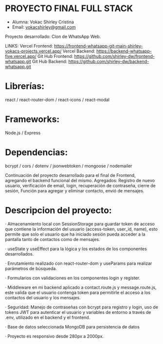 # PROYECTO FINAL FULL STACK 

- Alumna: Vokac Shirley Cristina	
- Email: vokacshirley@gmail.com 


Proyecto desarrollado: Clon de WhatsApp Web. 

LINKS:
Vercel Frontend: https://frontend-whatsapp-git-main-shirley-vokacs-projects.vercel.app/
Vercel Backend: https://backend-whatsapp-five.vercel.app/
Git Hub Frontend: https://github.com/shirley-dw/frontend-whatsapp.git
Git Hub Backend: https://github.com/shirley-dw/backend-whatsapp.git

# Librerías:
react / react-router-dom / react-icons / react-modal 

# Frameworks:
Node.js / Express 

# Dependencias:
bcrypt / cors / dotenv / jsonwebtoken / mongoose / nodemailer

Continuación del proyecto desarrollado para el final de Frontend, agregando el backend funcional del mismo.
Agregados: Registro de nuevo usuario, verificación de email, login, recuperación de contraseña, cierre de sesión,
Función para agregar y eliminar contacto, envió de mensajes.

# Descripcion del proyecto:
· Almacenamiento local con SessionStorage para guardar token de acceso que contiene la información del usuario (access-token, user_id, name), esto permite que solo el usuario que ha iniciado sesión pueda acceder a la pantalla tanto de contactos como de mensajes.

· useState y useEffect para la lógica y los estados de los componentes desarrollados.

· Enrutamiento realizado con react-router-dom y useParams para realizar parámetros de búsqueda.

· Formularios con validaciones en los componentes login y register.

· Middleware en mi backend aplicado a contact.route.js y message.route.js, este valida que el usuario contenga token para permitirle el 
  acceso a los contactos del usuario y los mensajes.

· Seguridad:  Manejo de contraseñas con bcrypt para registro y login, uso de tokens JWT para autenticar el usuario y variables de entorno a través de  .env, utilizado en el backend y el frontend.

· Base de datos seleccionada MongoDB para persistencia de datos

· Proyecto es responsivo desde 280px a 2000px.
